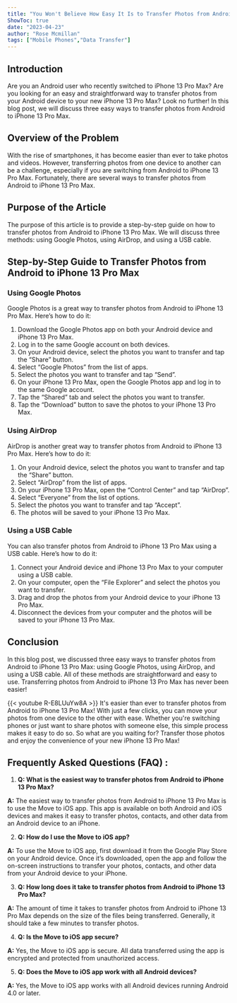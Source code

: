 ```yaml
---
title: "You Won't Believe How Easy It Is to Transfer Photos from Android to iPhone 13 Pro Max!"
ShowToc: true 
date: "2023-04-23"
author: "Rose Mcmillan" 
tags: ["Mobile Phones","Data Transfer"]
---
```

## Introduction

Are you an Android user who recently switched to iPhone 13 Pro Max? Are you looking for an easy and straightforward way to transfer photos from your Android device to your new iPhone 13 Pro Max? Look no further! In this blog post, we will discuss three easy ways to transfer photos from Android to iPhone 13 Pro Max.

## Overview of the Problem

With the rise of smartphones, it has become easier than ever to take photos and videos. However, transferring photos from one device to another can be a challenge, especially if you are switching from Android to iPhone 13 Pro Max. Fortunately, there are several ways to transfer photos from Android to iPhone 13 Pro Max. 

## Purpose of the Article

The purpose of this article is to provide a step-by-step guide on how to transfer photos from Android to iPhone 13 Pro Max. We will discuss three methods: using Google Photos, using AirDrop, and using a USB cable. 

## Step-by-Step Guide to Transfer Photos from Android to iPhone 13 Pro Max

### Using Google Photos

Google Photos is a great way to transfer photos from Android to iPhone 13 Pro Max. Here’s how to do it:

1. Download the Google Photos app on both your Android device and iPhone 13 Pro Max.
2. Log in to the same Google account on both devices.
3. On your Android device, select the photos you want to transfer and tap the “Share” button.
4. Select “Google Photos” from the list of apps.
5. Select the photos you want to transfer and tap “Send”.
6. On your iPhone 13 Pro Max, open the Google Photos app and log in to the same Google account.
7. Tap the “Shared” tab and select the photos you want to transfer.
8. Tap the “Download” button to save the photos to your iPhone 13 Pro Max.

### Using AirDrop

AirDrop is another great way to transfer photos from Android to iPhone 13 Pro Max. Here’s how to do it:

1. On your Android device, select the photos you want to transfer and tap the “Share” button.
2. Select “AirDrop” from the list of apps.
3. On your iPhone 13 Pro Max, open the “Control Center” and tap “AirDrop”.
4. Select “Everyone” from the list of options.
5. Select the photos you want to transfer and tap “Accept”.
6. The photos will be saved to your iPhone 13 Pro Max. 

### Using a USB Cable

You can also transfer photos from Android to iPhone 13 Pro Max using a USB cable. Here’s how to do it:

1. Connect your Android device and iPhone 13 Pro Max to your computer using a USB cable.
2. On your computer, open the “File Explorer” and select the photos you want to transfer.
3. Drag and drop the photos from your Android device to your iPhone 13 Pro Max.
4. Disconnect the devices from your computer and the photos will be saved to your iPhone 13 Pro Max. 

## Conclusion

In this blog post, we discussed three easy ways to transfer photos from Android to iPhone 13 Pro Max: using Google Photos, using AirDrop, and using a USB cable. All of these methods are straightforward and easy to use. Transferring photos from Android to iPhone 13 Pro Max has never been easier!

{{< youtube R-E8LUuYw8A >}} 
It's easier than ever to transfer photos from Android to iPhone 13 Pro Max! With just a few clicks, you can move your photos from one device to the other with ease. Whether you're switching phones or just want to share photos with someone else, this simple process makes it easy to do so. So what are you waiting for? Transfer those photos and enjoy the convenience of your new iPhone 13 Pro Max!

## Frequently Asked Questions (FAQ) :
1. **Q: What is the easiest way to transfer photos from Android to iPhone 13 Pro Max?**

**A:** The easiest way to transfer photos from Android to iPhone 13 Pro Max is to use the Move to iOS app. This app is available on both Android and iOS devices and makes it easy to transfer photos, contacts, and other data from an Android device to an iPhone.

2. **Q: How do I use the Move to iOS app?**

**A:** To use the Move to iOS app, first download it from the Google Play Store on your Android device. Once it’s downloaded, open the app and follow the on-screen instructions to transfer your photos, contacts, and other data from your Android device to your iPhone.

3. **Q: How long does it take to transfer photos from Android to iPhone 13 Pro Max?**

**A:** The amount of time it takes to transfer photos from Android to iPhone 13 Pro Max depends on the size of the files being transferred. Generally, it should take a few minutes to transfer photos.

4. **Q: Is the Move to iOS app secure?**

**A:** Yes, the Move to iOS app is secure. All data transferred using the app is encrypted and protected from unauthorized access.

5. **Q: Does the Move to iOS app work with all Android devices?**

**A:** Yes, the Move to iOS app works with all Android devices running Android 4.0 or later.


